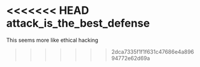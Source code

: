 <<<<<<< HEAD
attack_is_the_best_defense
=======
This seems more like ethical hacking
>>>>>>> 2dca7335f1f1f631c47686e4a89694772e62d69a
